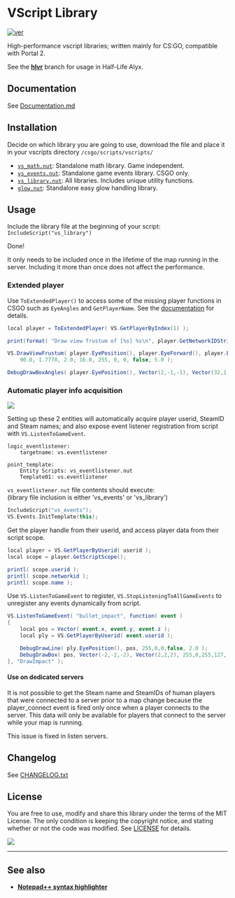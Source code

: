 # VScript Library
[![ver][]](CHANGELOG.txt)

High-performance vscript libraries; written mainly for CS:GO, compatible with Portal 2.

See the [**hlvr**](https://github.com/samisalreadytaken/vs_library/tree/hlvr) branch for usage in Half-Life Alyx.

[ver]: https://img.shields.io/badge/vs__library-v2.43.6-informational


## Documentation
See [Documentation.md](Documentation.md)

## Installation
Decide on which library you are going to use, download the file and place it in your vscripts directory `/csgo/scripts/vscripts/`
- [`vs_math.nut`][vs_math]: Standalone math library. Game independent.
- [`vs_events.nut`][vs_events]: Standalone game events library. CSGO only.
- [`vs_library.nut`][vs_library]: All libraries. Includes unique utility functions.
- [`glow.nut`][glow]: Standalone easy glow handling library.

[vs_math]: https://raw.githubusercontent.com/samisalreadytaken/vs_library/master/vs_math.nut
[vs_events]: https://raw.githubusercontent.com/samisalreadytaken/vs_library/master/vs_events.nut
[vs_library]: https://raw.githubusercontent.com/samisalreadytaken/vs_library/master/vs_library.nut
[glow]: https://raw.githubusercontent.com/samisalreadytaken/vs_library/master/glow.nut

## Usage
Include the library file at the beginning of your script: `IncludeScript("vs_library")`

Done!

It only needs to be included once in the lifetime of the map running in the server. Including it more than once does not affect the performance.

### Extended player
Use `ToExtendedPlayer()` to access some of the missing player functions in CSGO such as `EyeAngles` and `GetPlayerName`. See the [documentation](/Documentation.md#f_ToExtendedPlayer) for details.

```cs
local player = ToExtendedPlayer( VS.GetPlayerByIndex(1) );

print(format( "Draw view frustum of [%s] %s\n", player.GetNetworkIDString(), player.GetPlayerName() ));

VS.DrawViewFrustum( player.EyePosition(), player.EyeForward(), player.EyeRight(), player.EyeUp(),
	90.0, 1.7778, 2.0, 16.0, 255, 0, 0, false, 5.0 );

DebugDrawBoxAngles( player.EyePosition(), Vector(2,-1,-1), Vector(32,1,1), player.EyeAngles(), 0, 255, 0, 16, 5.0 );
```

### Automatic player info acquisition
[![](https://img.shields.io/badge/video-red?logo=youtube)](https://www.youtube.com/watch?v=JGnBQ1lwzzg)

Setting up these 2 entities will automatically acquire player userid, SteamID and Steam names; and also expose event listener registration from script with `VS.ListenToGameEvent`.

```
logic_eventlistener:
	targetname: vs.eventlistener

point_template:
	Entity Scripts: vs_eventlistener.nut
	Template01: vs.eventlistener
```

`vs_eventlistener.nut` file contents should execute:  
(library file inclusion is either 'vs_events' or 'vs_library')
```cpp
IncludeScript("vs_events");
VS.Events.InitTemplate(this);
```

Get the player handle from their userid, and access player data from their script scope.
```cs
local player = VS.GetPlayerByUserid( userid );
local scope = player.GetScriptScope();

printl( scope.userid );
printl( scope.networkid );
printl( scope.name );
```

Use `VS.ListenToGameEvent` to register, `VS.StopListeningToAllGameEvents` to unregister any events dynamically from script.
```cs
VS.ListenToGameEvent( "bullet_impact", function( event )
{
	local pos = Vector( event.x, event.y, event.z );
	local ply = VS.GetPlayerByUserid( event.userid );

	DebugDrawLine( ply.EyePosition(), pos, 255,0,0,false, 2.0 );
	DebugDrawBox( pos, Vector(-2,-2,-2), Vector(2,2,2), 255,0,255,127, 2.0 );
}, "DrawImpact" );
```

#### Use on dedicated servers
It is not possible to get the Steam name and SteamIDs of human players that were connected to a server prior to a map change because the player_connect event is fired only once when a player connects to the server. This data will only be available for players that connect to the server while your map is running.

This issue is fixed in listen servers.

## Changelog
See [CHANGELOG.txt](CHANGELOG.txt)

## License
You are free to use, modify and share this library under the terms of the MIT License. The only condition is keeping the copyright notice, and stating whether or not the code was modified. See [LICENSE](LICENSE) for details.

[![](http://hits.dwyl.com/samisalreadytaken/vs_library.svg)](https://hits.dwyl.com/samisalreadytaken/vs_library)

________________________________

## See also
* [**Notepad++ syntax highlighter**][npp]

[npp]: https://gist.github.com/samisalreadytaken/5bcf322332074f31545ccb6651b88f2d
